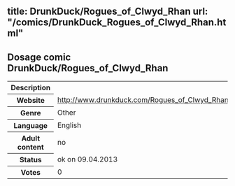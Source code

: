 title: DrunkDuck/Rogues_of_Clwyd_Rhan
url: "/comics/DrunkDuck_Rogues_of_Clwyd_Rhan.html"
---
Dosage comic DrunkDuck/Rogues_of_Clwyd_Rhan
-----------------------------------------

<table class="comicinfo">
<tr>
<th>Description</th><td></td>
</tr>
<tr>
<th>Website</th><td><a href="http://www.drunkduck.com/Rogues_of_Clwyd_Rhan/">http://www.drunkduck.com/Rogues_of_Clwyd_Rhan/</a></td>
</tr>
<tr>
<th>Genre</th><td>Other</td>
</tr>
<tr>
<th>Language</th><td>English</td>
</tr>
<tr>
<th>Adult content</th><td>no</td>
</tr>
<tr>
<th>Status</th><td>ok on 09.04.2013</td>
</tr>
<tr>
<th>Votes</th><td>0</div></td>
</tr>
</table>
